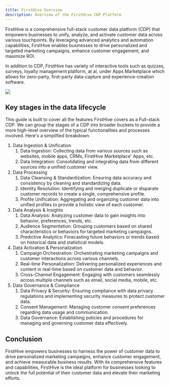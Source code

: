 ```yaml
---
title: FirstHive Overview
description: Overview of the FirstHive CDP Platform
---
```


FirstHive is a comprehensive full-stack customer data platform (CDP) that empowers businesses to unify, analyze, and activate customer data across various touchpoints. By leveraging advanced analytics and automation capabilities, FirstHive enables businesses to drive personalized and targeted marketing campaigns, enhance customer engagement, and maximize ROI.

In addition to CDP, FirstHive has variety of interactive tools such as quizzes, surveys, loyalty management platform, at al, under Apps Marketplace which allows for zero-party, first-party data-capture and experience-creation software.

![](</admin/Screenshot 2025-04-01 at 12.30.25 PM.png>)

## Key stages in the data lifecycle

This guide is built to cover all the features FirstHive covers as a Full-stack CDP. We can group the stages of a CDP into broader buckets to provide a more high-level overview of the typical functionalities and processes involved. Here's a simplified breakdown:

1. Data Ingestion & Unification
   1. Data Ingestion: Collecting data from various sources such as websites, mobile apps, CRMs, FirstHive Marketplace' Apps, etc.
   2. Data Integration: Consolidating and integrating data from different sources into a unified customer view.
2. Data Processing
   1. Data Cleansing & Standardization: Ensuring data accuracy and consistency by cleaning and standardizing data.
   2. Identity Resolution: Identifying and merging duplicate or disparate customer records to create a single, comprehensive profile.
   3. Profile Unification: Aggregating and organizing customer data into unified profiles to provide a holistic view of each customer.
3. Data Analysis & Insights
   1. Data Analysis: Analyzing customer data to gain insights into behavior, preferences, trends, etc.
   2. Audience Segmentation: Grouping customers based on shared characteristics or behaviors for targeted marketing campaigns.
   3. Predictive Analytics: Forecasting future behaviors or trends based on historical data and statistical models.
4. Data Activation & Personalization
   1. Campaign Orchestration: Orchestrating marketing campaigns and customer interactions across various channels.
   2. Real-time Personalization: Delivering personalized experiences and content in real-time based on customer data and behavior.
   3. Cross-Channel Engagement: Engaging with customers seamlessly across multiple channels such as email, social media, mobile, etc.
5. Data Governance & Compliance
   1. Data Privacy & Security: Ensuring compliance with data privacy regulations and implementing security measures to protect customer data.
   2. Consent Management: Managing customer consent preferences regarding data usage and communication.
   3. Data Governance: Establishing policies and procedures for managing and governing customer data effectively.

## Conclusion

FirstHive empowers businesses to harness the power of customer data to drive personalized marketing campaigns, enhance customer engagement, and achieve measurable business results. With its comprehensive features and capabilities, FirstHive is the ideal platform for businesses looking to unlock the full potential of their customer data and elevate their marketing efforts.
